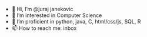- 👋 Hi, I’m @juraj janekovic
- 👀 I’m interested in Computer Science
- 🌱 I’m proficient in python, java, C, html/css/js, SQL, R
- 📫 How to reach me: inbox 

<!---
jurajjan/jurajjan is a ✨ special ✨ repository because its `README.md` (this file) appears on your GitHub profile.
You can click the Preview link to take a look at your changes.
--->
